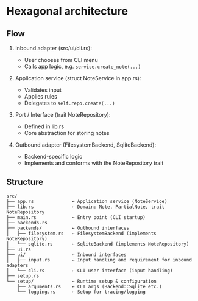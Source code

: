 # Hexagonal architecture

## Flow

1. Inbound adapter (src/ui/cli.rs):
   - User chooses from CLI menu
   - Calls app logic, e.g. `service.create_note(...)`

2. Application service (struct NoteService in app.rs):
   - Validates input
   - Applies rules
   - Delegates to `self.repo.create(...)`

3. Port / Interface (trait NoteRepository):
   - Defined in lib.rs
   - Core abstraction for storing notes

4. Outbound adapter (FilesystemBackend, SqliteBackend):
   - Backend-specific logic
   - Implements and conforms with the NoteRepository trait

## Structure

```text
src/
├── app.rs              ← Application service (NoteService)
├── lib.rs              ← Domain: Note, PartialNote, trait NoteRepository
├── main.rs             ← Entry point (CLI startup)
├── backends.rs
├── backends/           ← Outbound interfaces
│   ├── filesystem.rs   ← FilesystemBackend (implements NoteRepository)
│   └── sqlite.rs       ← SqliteBackend (implements NoteRepository)
├── ui.rs
├── ui/                 ← Inbound interfaces
│   ├── input.rs        ← Input handling and requirement for inbound adapters
│   └── cli.rs          ← CLI user interface (input handling)
├── setup.rs
└── setup/              ← Runtime setup & configuration
    ├── arguments.rs    ← CLI args (Backend::Sqlite etc.)
    └── logging.rs      ← Setup for tracing/logging
```
